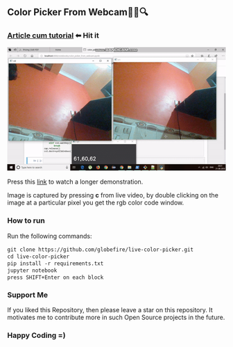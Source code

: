 ## Color Picker From Webcam📸🎨🔍
### [Article cum tutorial](https://myblindbird.com/mini-projects/live-color-detector-in-python/) ⬅ Hit it


<p align="center">
  <img src="https://github.com/globefire/colrr_pickrr/blob/master/upload.gif" alt = "press the link below"/>
</p>


Press this [link](https://youtu.be/6y59fXgzMCs) to watch a longer demonstration.

Image is captured by pressing **c** from live video, by double clicking on the image at a particular pixel you get the rgb color code window.

### How to run
Run the following commands:
```git
git clone https://github.com/globefire/live-color-picker.git
cd live-color-picker
pip install -r requirements.txt
jupyter notebook
press SHIFT+Enter on each block
```

### Support Me
If you liked this Repository, then please leave a star on this repository. It motivates me to contribute more in such Open Source projects in the future.
### Happy Coding =)
